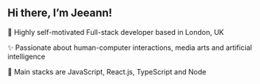 ## Hi there, I’m Jeeann!

🦕 Highly self-motivated Full-stack developer based in London, UK

✨ Passionate about human-computer interactions, media arts and artificial intelligence

🤖 Main stacks are JavaScript, React.js, TypeScript and Node



